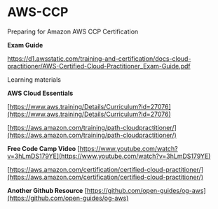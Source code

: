 # AWS-CCP

Preparing for Amazon AWS CCP Certification

**Exam Guide**

https://d1.awsstatic.com/training-and-certification/docs-cloud-practitioner/AWS-Certified-Cloud-Practitioner_Exam-Guide.pdf


Learning materials

**AWS Cloud Essentials**

[https://www.aws.training/Details/Curriculum?id=27076](https://www.aws.training/Details/Curriculum?id=27076)

[https://aws.amazon.com/training/path-cloudpractitioner/](https://aws.amazon.com/training/path-cloudpractitioner/)

**Free Code Camp Video**
[https://www.youtube.com/watch?v=3hLmDS179YE](https://www.youtube.com/watch?v=3hLmDS179YE)


[https://aws.amazon.com/certification/certified-cloud-practitioner/](https://aws.amazon.com/certification/certified-cloud-practitioner/)

**Another Github Resource**
[https://github.com/open-guides/og-aws](https://github.com/open-guides/og-aws)
